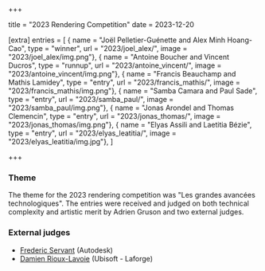 +++

title = "2023 Rendering Competition"
date = 2023-12-20

[extra]
entries = [
    { name = "Joël Pelletier-Guénette and Alex Minh Hoang-Cao", type = "winner", url = "2023/joel_alex/", image = "2023/joel_alex/img.png"},
    { name = "Antoine Boucher and Vincent Ducros", type = "runnup", url = "2023/antoine_vincent/", image = "2023/antoine_vincent/img.png"},
    { name = "Francis Beauchamp and Mathis Lamidey", type = "entry", url = "2023/francis_mathis/", image = "2023/francis_mathis/img.png"},
    { name = "Samba Camara and Paul Sade", type = "entry", url = "2023/samba_paul/", image = "2023/samba_paul/img.png"},
    { name = "Jonas Arondel and Thomas Clemencin", type = "entry", url = "2023/jonas_thomas/", image = "2023/jonas_thomas/img.png"},
    { name = "Elyas Assili and Laetitia Bézie", type = "entry", url = "2023/elyas_leatitia/", image = "2023/elyas_leatitia/img.jpg"},
]

+++

### Theme

The theme for the 2023 rendering competition was "Les grandes avancées technologiques". The entries were received and judged on both technical complexity and artistic merit by Adrien Gruson and two external judges.

### External judges

- [Frederic Servant](https://www.linkedin.com/in/fredericservant/?originalSubdomain=uk) (Autodesk)
- [Damien Rioux-Lavoie](https://riouxld21.github.io/research/) (Ubisoft - Laforge)
